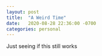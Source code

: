 ```yaml
---
layout: post
title:  "A Weird Time"
date:   2020-08-28 22:36:00 -0700
categories: personal
---
```


Just seeing if this still works
